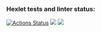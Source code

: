 ### Hexlet tests and linter status:
[![Actions Status](https://github.com/KiritoMorl/frontend-project-46/workflows/hexlet-check/badge.svg)](https://github.com/KiritoMorl/frontend-project-46/actions)
<a href="https://codeclimate.com/github/KiritoMorl/frontend-project-46/maintainability"><img src="https://api.codeclimate.com/v1/badges/a5106705cb9abf1c83d5/maintainability" /></a>
<a href="https://codeclimate.com/github/KiritoMorl/frontend-project-46/test_coverage"><img src="https://api.codeclimate.com/v1/badges/a5106705cb9abf1c83d5/test_coverage" /></a>